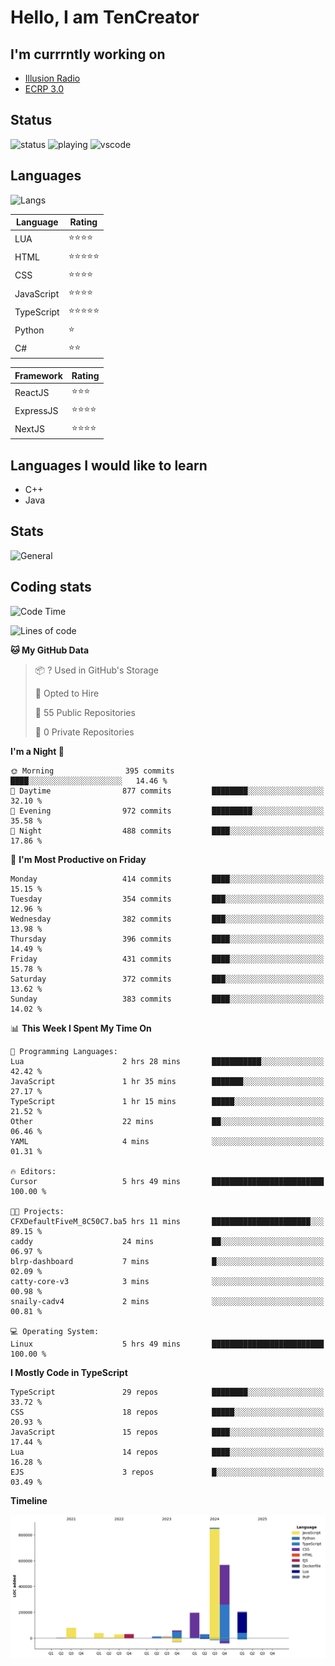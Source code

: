 # Hello, I am TenCreator

## I'm currrntly working on
- [Illusion Radio](https://illusionradio.co.uk/)
- [ECRP 3.0](http://github.com/Emerald-Coast-Roleplay/)

## Status
![status](https://api.statusbadges.me/badge/status/518334475038359555?simple=true&style=for-the-badge)
![playing](https://api.statusbadges.me/badge/playing/518334475038359555?style=for-the-badge)
![vscode](https://api.statusbadges.me/badge/vscode/518334475038359555?style=for-the-badge)

## Languages
![Langs](https://github-readme-stats.vercel.app/api/top-langs/?username=tencreator&layout=compact&theme=radical)


|Language|Rating|
|--------|------|
|LUA|⭐️⭐️⭐️⭐️|
|HTML|⭐️⭐️⭐️⭐️⭐️|
|CSS|⭐️⭐️⭐️⭐️|
|JavaScript|⭐️⭐️⭐️⭐️|
|TypeScript|⭐️⭐️⭐️⭐️⭐️|
|Python|⭐️|
|C#|⭐️⭐️ |

|Framework|Rating|
|--------|------|
|ReactJS|⭐️⭐️⭐|
|ExpressJS|⭐️⭐️⭐️⭐️|
|NextJS|⭐️⭐️⭐⭐️|

## Languages I would like to learn
- C++
- Java

## Stats
![General](https://github-readme-stats.vercel.app/api?username=tencreator&show_icons=true&theme=radical)

## Coding stats

<!--START_SECTION:waka-->
![Code Time](http://img.shields.io/badge/Code%20Time-480%20hrs%2019%20mins-blue)

![Lines of code](https://img.shields.io/badge/From%20Hello%20World%20I%27ve%20Written-2.1%20million%20lines%20of%20code-blue)

**🐱 My GitHub Data** 

> 📦 ? Used in GitHub's Storage 
 > 
> 💼 Opted to Hire
 > 
> 📜 55 Public Repositories 
 > 
> 🔑 0 Private Repositories 
 > 
**I'm a Night 🦉** 

```text
🌞 Morning                395 commits         ████░░░░░░░░░░░░░░░░░░░░░   14.46 % 
🌆 Daytime                877 commits         ████████░░░░░░░░░░░░░░░░░   32.10 % 
🌃 Evening                972 commits         █████████░░░░░░░░░░░░░░░░   35.58 % 
🌙 Night                  488 commits         ████░░░░░░░░░░░░░░░░░░░░░   17.86 % 
```
📅 **I'm Most Productive on Friday** 

```text
Monday                   414 commits         ████░░░░░░░░░░░░░░░░░░░░░   15.15 % 
Tuesday                  354 commits         ███░░░░░░░░░░░░░░░░░░░░░░   12.96 % 
Wednesday                382 commits         ███░░░░░░░░░░░░░░░░░░░░░░   13.98 % 
Thursday                 396 commits         ████░░░░░░░░░░░░░░░░░░░░░   14.49 % 
Friday                   431 commits         ████░░░░░░░░░░░░░░░░░░░░░   15.78 % 
Saturday                 372 commits         ███░░░░░░░░░░░░░░░░░░░░░░   13.62 % 
Sunday                   383 commits         ████░░░░░░░░░░░░░░░░░░░░░   14.02 % 
```


📊 **This Week I Spent My Time On** 

```text
💬 Programming Languages: 
Lua                      2 hrs 28 mins       ███████████░░░░░░░░░░░░░░   42.42 % 
JavaScript               1 hr 35 mins        ███████░░░░░░░░░░░░░░░░░░   27.17 % 
TypeScript               1 hr 15 mins        █████░░░░░░░░░░░░░░░░░░░░   21.52 % 
Other                    22 mins             ██░░░░░░░░░░░░░░░░░░░░░░░   06.46 % 
YAML                     4 mins              ░░░░░░░░░░░░░░░░░░░░░░░░░   01.31 % 

🔥 Editors: 
Cursor                   5 hrs 49 mins       █████████████████████████   100.00 % 

🐱‍💻 Projects: 
CFXDefaultFiveM_8C50C7.ba5 hrs 11 mins       ██████████████████████░░░   89.15 % 
caddy                    24 mins             ██░░░░░░░░░░░░░░░░░░░░░░░   06.97 % 
blrp-dashboard           7 mins              █░░░░░░░░░░░░░░░░░░░░░░░░   02.09 % 
catty-core-v3            3 mins              ░░░░░░░░░░░░░░░░░░░░░░░░░   00.98 % 
snaily-cadv4             2 mins              ░░░░░░░░░░░░░░░░░░░░░░░░░   00.81 % 

💻 Operating System: 
Linux                    5 hrs 49 mins       █████████████████████████   100.00 % 
```

**I Mostly Code in TypeScript** 

```text
TypeScript               29 repos            ████████░░░░░░░░░░░░░░░░░   33.72 % 
CSS                      18 repos            █████░░░░░░░░░░░░░░░░░░░░   20.93 % 
JavaScript               15 repos            ████░░░░░░░░░░░░░░░░░░░░░   17.44 % 
Lua                      14 repos            ████░░░░░░░░░░░░░░░░░░░░░   16.28 % 
EJS                      3 repos             █░░░░░░░░░░░░░░░░░░░░░░░░   03.49 % 
```



**Timeline**

![Lines of Code chart](https://raw.githubusercontent.com/tencreator/tencreator/main/assets/bar_graph.png)


<!--END_SECTION:waka-->
